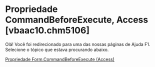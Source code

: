 
# Propriedade CommandBeforeExecute, Access [vbaac10.chm5106]

Olá! Você foi redirecionado para uma das nossas páginas de Ajuda F1. Selecione o tópico que estava procurando abaixo.

[Propriedade Form.CommandBeforeExecute (Access)](http://msdn.microsoft.com/library/574568fa-e488-6d4d-a42f-07eb7c7f9536%28Office.15%29.aspx)
